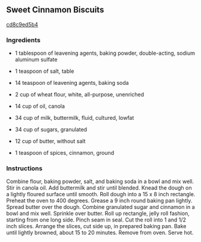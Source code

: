 ## Sweet Cinnamon Biscuits

[cd8c9ed5b4](http://www.food.com/recipe/sweet-cinnamon-biscuits-89184)

### Ingredients

 - 1 tablespoon of leavening agents, baking powder, double-acting, sodium aluminum sulfate

 - 1 teaspoon of salt, table

 - 14 teaspoon of leavening agents, baking soda

 - 2 cup of wheat flour, white, all-purpose, unenriched

 - 14 cup of oil, canola

 - 34 cup of milk, buttermilk, fluid, cultured, lowfat

 - 34 cup of sugars, granulated

 - 12 cup of butter, without salt

 - 1 teaspoon of spices, cinnamon, ground

### Instructions

Combine flour, baking powder, salt, and baking soda in a bowl and mix well. Stir in canola oil. Add buttermilk and stir until blended. Knead the dough on a lightly floured surface until smooth. Roll dough into a 15 x 8 inch rectangle. Preheat the oven to 400 degrees. Grease a 9 inch round baking pan lightly. Spread butter over the dough. Combine granulated sugar and cinnamon in a bowl and mix well. Sprinkle over butter. Roll up rectangle, jelly roll fashion, starting from one long side. Pinch seam in seal. Cut the roll into 1 and 1/2 inch slices. Arrange the slices, cut side up, in prepared baking pan. Bake until lightly browned, about 15 to 20 minutes. Remove from oven. Serve hot.